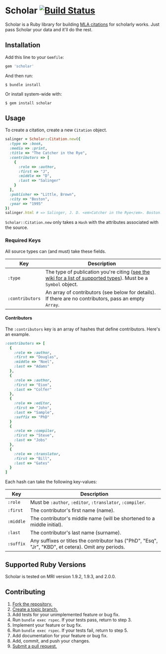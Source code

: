 # Scholar [![Build Status](https://secure.travis-ci.org/noted/scholar.png)](https://travis-ci.org/noted/scholar)

Scholar is a Ruby library for building [MLA citations](http://www.mla.org/) for scholarly works. Just pass Scholar your data and it'll do the rest.

## Installation

Add this line to your `Gemfile`:

```ruby
gem 'scholar'
```

And then run:

```
$ bundle install
```

Or install system-wide with:

```
$ gem install scholar
```

## Usage

To create a citation, create a new `Citation` object.

```ruby
salinger = Scholar::Citation.new({
  :type => :book,
  :media => :print,
  :title => "The Catcher in the Rye",
  :contributors => [
    {
      :role => :author,
      :first => "J",
      :middle => "D",
      :last => "Salinger"
    }
  ],
  :publisher => "Little, Brown",
  :city => "Boston",
  :year => "1995"
})
salinger.html # => Salinger, J. D. <em>Catcher in the Rye</em>. Boston: Little, Brown, 1995.
```

`Scholar::Citation.new` only takes a `Hash` with the attributes associated with the source.

### Required Keys

All source types can (and must) take these fields.

Key             | Description
----------------|-----------------------------------------
`:type`         | The type of publication you're citing ([see the wiki for a list of supported types](types)). Must be a `Symbol` object.
`:contributors` | An array of contributors (see below for details). If there are no contributors, pass an empty `Array`.

#### Contributors

The `:contributors` key is an array of hashes that define contributors. Here's an example.

```ruby
:contributors => [
  {
    :role => :author,
    :first => "Douglas",
    :middle => "Noel",
    :last => "Adams"
  },
  {
    :role => :author,
    :first => "Eion",
    :last => "Colfer"
  },
  {
    :role => :editor,
    :first => "John",
    :last => "Sample",
    :suffix => "PhD"
  }
  {
    :role => :compiler,
    :first => "Steve",
    :last => "Jobs"
  },
  {
    :role => :translator,
    :first => "Bill",
    :last => "Gates"
  }
]
```

Each hash can take the following key-values:

Key       | Description
----------|---------------------------------------
`:role`   | Must be `:author`, `:editor`, `:translator`, `:compiler`.
`:first`  | The contributor's first name (name).
`:middle` | The contributor's middle name (will be shortened to a middle initial).
`:last`   | The contributor's last name (surname).
`:suffix` | Any suffixes or titles the contributor has ("PhD", "Esq", "Jr", "KBD", et cetera). Omit any periods.

## Supported Ruby Versions

Scholar is tested on MRI version 1.9.2, 1.9.3, and 2.0.0.

## Contributing

1. [Fork the repository.][fork]
2. [Create a topic branch.][branch]
3. Add tests for your unimplemented feature or bug fix.
4. Run `bundle exec rspec`. If your tests pass, return to step 3.
5. Implement your feature or bug fix.
6. Run `bundle exec rspec`. If your tests fail, return to step 5.
7. Add documentation for your feature or bug fix.
8. Add, commit, and push your changes.
9. [Submit a pull request.][pr]

[types]: https://github.com/noted/scholar/wiki/Supported-Types
[fork]: http://help.github.com/fork-a-repo/
[branch]: http://learn.github.com/p/branching.html
[pr]: http://help.github.com/send-pull-requests/
